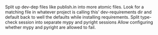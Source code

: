 Split up dev-dep files like publish.in into more atomic files.
Look for a matching file in whatever project is calling this' dev-requirements dir and default back to well the defaults while installing requirements.
Split type-check session into separate mypy and pyright sessions
Allow configuring whether mypy and pyright are allowed to fail.
